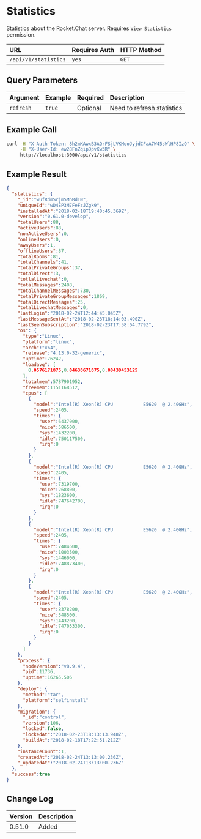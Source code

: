 # Statistics

Statistics about the Rocket.Chat server. Requires `View Statistics` permission.

| URL | Requires Auth | HTTP Method |
| :--- | :--- | :--- |
| `/api/v1/statistics` | `yes` | `GET` |

## Query Parameters

| Argument | Example | Required | Description |
| :--- | :--- | :--- | :--- |
| `refresh` | `true` | Optional | Need to refresh statistics |

## Example Call

```bash
curl -H "X-Auth-Token: 8h2mKAwxB3AQrFSjLVKMooJyjdCFaA7W45sWlHP8IzO" \
     -H "X-User-Id: ew28FnZqipDpvKw3R" \
     http://localhost:3000/api/v1/statistics
```

## Example Result

```json
{
  "statistics": {
    "_id":"wufRdmSrjmSMhBdTN",
    "uniqueId":"wD4EP3M7FeFzJZgk9",
    "installedAt":"2018-02-18T19:40:45.369Z",
    "version":"0.61.0-develop",
    "totalUsers":88,
    "activeUsers":88,
    "nonActiveUsers":0,
    "onlineUsers":0,
    "awayUsers":1,
    "offlineUsers":87,
    "totalRooms":81,
    "totalChannels":41,
    "totalPrivateGroups":37,
    "totalDirect":3,
    "totlalLivechat":0,
    "totalMessages":2408,
    "totalChannelMessages":730,
    "totalPrivateGroupMessages":1869,
    "totalDirectMessages":25,
    "totalLivechatMessages":0,
    "lastLogin":"2018-02-24T12:44:45.045Z",
    "lastMessageSentAt":"2018-02-23T18:14:03.490Z",
    "lastSeenSubscription":"2018-02-23T17:58:54.779Z",
    "os": {
      "type":"Linux",
      "platform":"linux",
      "arch":"x64",
      "release":"4.13.0-32-generic",
      "uptime":76242,
      "loadavg": [
        0.0576171875,0.04638671875,0.00439453125
      ],
      "totalmem":5787901952,
      "freemem":1151168512,
      "cpus": [
        {
          "model":"Intel(R) Xeon(R) CPU           E5620  @ 2.40GHz",
          "speed":2405,
          "times": {
            "user":6437000,
            "nice":586500,
            "sys":1432200,
            "idle":750117500,
            "irq":0
          }
        },
        {
          "model":"Intel(R) Xeon(R) CPU           E5620  @ 2.40GHz",
          "speed":2405,
          "times": {
            "user":7319700,
            "nice":268800,
            "sys":1823600,
            "idle":747642700,
            "irq":0
          }
        },
        {
          "model":"Intel(R) Xeon(R) CPU           E5620  @ 2.40GHz",
          "speed":2405,
          "times": {
            "user":7484600,
            "nice":1003500,
            "sys":1446000,
            "idle":748873400,
            "irq":0
          }
        },
        {
          "model":"Intel(R) Xeon(R) CPU           E5620  @ 2.40GHz",
          "speed":2405,
          "times": {
            "user":8378200,
            "nice":548500,
            "sys":1443200,
            "idle":747053300,
            "irq":0
          }
        }
      ]
    },
    "process": {
      "nodeVersion":"v8.9.4",
      "pid":11736,
      "uptime":16265.506
    },
    "deploy": {
      "method":"tar",
      "platform":"selfinstall"
    },
    "migration": {
      "_id":"control",
      "version":106,
      "locked":false,
      "lockedAt":"2018-02-23T18:13:13.948Z",
      "buildAt":"2018-02-18T17:22:51.212Z"
    },
    "instanceCount":1,
    "createdAt":"2018-02-24T13:13:00.236Z",
    "_updatedAt":"2018-02-24T13:13:00.236Z"
  },
  "success":true
}
```

## Change Log

| Version | Description |
| :--- | :--- |
| 0.51.0 | Added |
